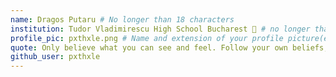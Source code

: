 ```yaml
---
name: Dragos Putaru # No longer than 18 characters
institution: Tudor Vladimirescu High School Bucharest 🚩 # no longer than 58 characters
profile_pic: pxthxle.png # Name and extension of your profile picture(ex. mona.png)
quote: Only believe what you can see and feel. Follow your own beliefs, no matter what anyone says. # no longer than 100 characters
github_user: pxthxle
---
```

